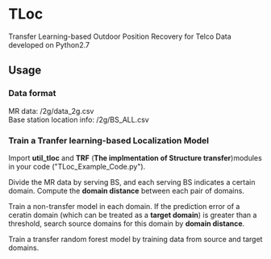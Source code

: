 # TLoc
Transfer Learning-based Outdoor Position Recovery for Telco Data developed on Python2.7 <br>

## Usage
### Data format
MR data: /2g/data_2g.csv <br>
Base station location info: /2g/BS_ALL.csv <br>

### Train a Tranfer learning-based Localization Model
Import **util_tloc** and **TRF** (**The implmentation of Structure transfer**)modules in your code ("TLoc_Example_Code.py"). <br>

Divide the MR data by serving BS, and each serving BS indicates a certain domain. Compute the **domain distance** between each pair of domains.<br>

Train a non-transfer model in each domain. If the prediction error of a ceratin domain (which can be treated as a **target domain**) is greater than a threshold, search source domains for this domain by **domain distance**. <br>

Train a transfer random forest model by training data from source and target domains. <br>


